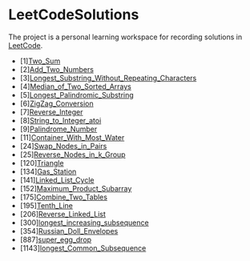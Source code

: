 # LeetCodeSolutions

The project is a personal learning workspace for recording solutions in [LeetCode](https://leetcode.com/).

- [1][Two_Sum](https://leetcode.com/problems/two-sum/)
- [2][Add_Two_Numbers](https://leetcode.com/problems/add-two-numbers/)
- [3][Longest_Substring_Without_Repeating_Characters](https://leetcode.com/problems/longest-substring-without-repeating-characters/)
- [4][Median_of_Two_Sorted_Arrays](https://leetcode.com/problems/median-of-two-sorted-arrays/)
- [5][Longest_Palindromic_Substring](https://leetcode.com/problems/longest-palindromic-substring/)
- [6][ZigZag_Conversion](https://leetcode.com/problems/zigzag-conversion/)
- [7][Reverse_Integer](https://leetcode.com/problems/reverse-integer/)
- [8][String_to_Integer_atoi](https://leetcode.com/problems/string-to-integer-atoi/)
- [9][Palindrome_Number](https://leetcode.com/problems/palindrome-number/)
- [11][Container_With_Most_Water]()
- [24][Swap_Nodes_in_Pairs](code-cn.com/problems/swap-nodes-in-pairs/)
- [25][Reverse_Nodes_in_k_Group](https://leetcode.com/problems/reverse-nodes-in-k-group/)
- [120][Triangle](https://leetcode.com/problems/triangle/)
- [134][Gas_Station](https://leetcode.com/problems/gas-station/)
- [141][Linked_List_Cycle](https://leetcode.com/problems/linked-list-cycle/)
- [152][Maximum_Product_Subarray](https://leetcode.com/problems/maximum-product-subarray/)
- [175][Combine_Two_Tables](https://leetcode.com/problems/combine-two-tables/)
- [195][Tenth_Line](https://leetcode.com/problems/tenth-line/)
- [206][Reverse_Linked_List](https://leetcode.com/problems/reverse-linked-list/)
- [300][longest_increasing_subsequence](https://leetcode.com/problems/longest-increasing-subsequence/)
- [354][Russian_Doll_Envelopes](https://leetcode.com/problems/russian-doll-envelopes/)
- [887][super_egg_drop](https://leetcode.com/problems/super-egg-drop/)
- [1143][longest_Common_Subsequence](https://leetcode.com/problems/longest-common-subsequence/)